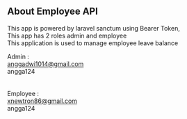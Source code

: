 

## About Employee API

This app is powered by laravel sanctum using Bearer Token, <br>
This app has 2 roles admin and employee <br>
This application is used to manage employee leave balance <br>

Admin : <br>
anggadwi1014@gmail.com <br>
angga124
<br><br><br>
Employee : <br>
xnewtron86@gmail.com <br>
angga124

